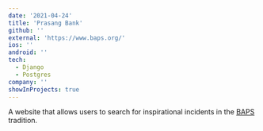 ```yaml
---
date: '2021-04-24'
title: 'Prasang Bank'
github: ''
external: 'https://www.baps.org/'
ios: ''
android: ''
tech:
  - Django
  - Postgres
company: ''
showInProjects: true
---
```


A website that allows users to search for inspirational incidents in the [BAPS](https://www.baps.org/) tradition.
